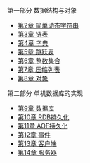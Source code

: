 第一部分 数据结构与对象

* [第2章 简单动态字符串](./简单动态字符串.md)
* [第3章 链表](./链表.md)
* [第4章 字典](./字典.md)
* [第5章 跳跃表](./跳跃表.md)
* [第6章 整数集合](./整数集合.md)
* [第7章 压缩列表](./压缩列表.md)
* [第8章 对象](./对象.md)

第二部分 单机数据库的实现

* [第9章 数据库](./数据库.md)
* [第10章 RDB持久化](./RDB持久化.md)
* [第11章 AOF持久化](./AOF持久化.md)
* [第12章 事件](./事件.md)
* [第13章 客户端](./客户端.md)
* [第14章 服务器](./服务器.md)